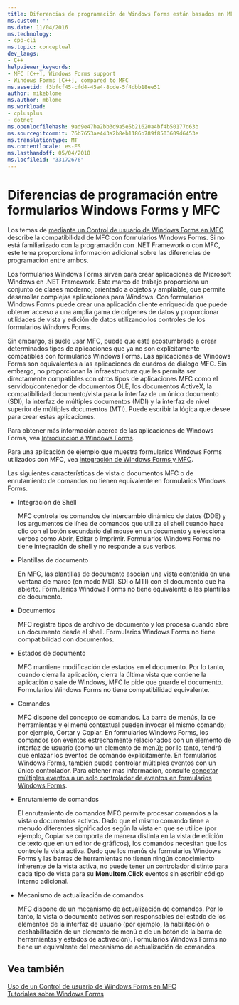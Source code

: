 ```yaml
---
title: Diferencias de programación de Windows Forms están basados en MFC | Documentos de Microsoft
ms.custom: ''
ms.date: 11/04/2016
ms.technology:
- cpp-cli
ms.topic: conceptual
dev_langs:
- C++
helpviewer_keywords:
- MFC [C++], Windows Forms support
- Windows Forms [C++], compared to MFC
ms.assetid: f3bfcf45-cfd4-45a4-8cde-5f4dbb18ee51
author: mikeblome
ms.author: mblome
ms.workload:
- cplusplus
- dotnet
ms.openlocfilehash: 9ad9e47ba2bb3d9a5e5b21620a4bf4b50177d63b
ms.sourcegitcommit: 76b7653ae443a2b8eb1186b789f8503609d6453e
ms.translationtype: MT
ms.contentlocale: es-ES
ms.lasthandoff: 05/04/2018
ms.locfileid: "33172676"
---
```

# <a name="windows-formsmfc-programming-differences"></a>Diferencias de programación entre formularios Windows Forms y MFC
Los temas de [mediante un Control de usuario de Windows Forms en MFC](../dotnet/using-a-windows-form-user-control-in-mfc.md) describe la compatibilidad de MFC con formularios Windows Forms. Si no está familiarizado con la programación con .NET Framework o con MFC, este tema proporciona información adicional sobre las diferencias de programación entre ambos.  
  
 Los formularios Windows Forms sirven para crear aplicaciones de Microsoft Windows en .NET Framework. Este marco de trabajo proporciona un conjunto de clases moderno, orientado a objetos y ampliable, que permite desarrollar complejas aplicaciones para Windows. Con formularios Windows Forms puede crear una aplicación cliente enriquecida que puede obtener acceso a una amplia gama de orígenes de datos y proporcionar utilidades de vista y edición de datos utilizando los controles de los formularios Windows Forms.  
  
 Sin embargo, si suele usar MFC, puede que esté acostumbrado a crear determinados tipos de aplicaciones que ya no son explícitamente compatibles con formularios Windows Forms. Las aplicaciones de Windows Forms son equivalentes a las aplicaciones de cuadros de diálogo MFC. Sin embargo, no proporcionan la infraestructura que les permita ser directamente compatibles con otros tipos de aplicaciones MFC como el servidor/contenedor de documentos OLE, los documentos ActiveX, la compatibilidad documento/vista para la interfaz de un único documento (SDI), la interfaz de múltiples documentos (MDI) y la interfaz de nivel superior de múltiples documentos (MTI). Puede escribir la lógica que desee para crear estas aplicaciones.  
  
 Para obtener más información acerca de las aplicaciones de Windows Forms, vea [Introducción a Windows Forms](/dotnet/framework/winforms/windows-forms-overview).  
  
 Para una aplicación de ejemplo que muestra formularios Windows Forms utilizados con MFC, vea [integración de Windows Forms y MFC](http://www.microsoft.com/downloads/details.aspx?FamilyID=987021bc-e575-4fe3-baa9-15aa50b0f599&displaylang=en).  
  
 Las siguientes características de vista o documentos MFC o de enrutamiento de comandos no tienen equivalente en formularios Windows Forms.  
  
-   Integración de Shell  
  
     MFC controla los comandos de intercambio dinámico de datos (DDE) y los argumentos de línea de comandos que utiliza el shell cuando hace clic con el botón secundario del mouse en un documento y selecciona verbos como Abrir, Editar o Imprimir. Formularios Windows Forms no tiene integración de shell y no responde a sus verbos.  
  
-   Plantillas de documento  
  
     En MFC, las plantillas de documento asocian una vista contenida en una ventana de marco (en modo MDI, SDI o MTI) con el documento que ha abierto. Formularios Windows Forms no tiene equivalente a las plantillas de documento.  
  
-   Documentos  
  
     MFC registra tipos de archivo de documento y los procesa cuando abre un documento desde el shell. Formularios Windows Forms no tiene compatibilidad con documentos.  
  
-   Estados de documento  
  
     MFC mantiene modificación de estados en el documento. Por lo tanto, cuando cierra la aplicación, cierra la última vista que contiene la aplicación o sale de Windows, MFC le pide que guarde el documento. Formularios Windows Forms no tiene compatibilidad equivalente.  
  
-   Comandos  
  
     MFC dispone del concepto de comandos. La barra de menús, la de herramientas y el menú contextual pueden invocar el mismo comando; por ejemplo, Cortar y Copiar. En formularios Windows Forms, los comandos son eventos estrechamente relacionados con un elemento de interfaz de usuario (como un elemento de menú); por lo tanto, tendrá que enlazar los eventos de comando explícitamente. En formularios Windows Forms, también puede controlar múltiples eventos con un único controlador. Para obtener más información, consulte [conectar múltiples eventos a un solo controlador de eventos en formularios Windows Forms](/dotnet/framework/winforms/how-to-connect-multiple-events-to-a-single-event-handler-in-windows-forms).  
  
-   Enrutamiento de comandos  
  
     El enrutamiento de comandos MFC permite procesar comandos a la vista o documentos activos. Dado que el mismo comando tiene a menudo diferentes significados según la vista en que se utilice (por ejemplo, Copiar se comporta de manera distinta en la vista de edición de texto que en un editor de gráficos), los comandos necesitan que los controle la vista activa. Dado que los menús de formularios Windows Forms y las barras de herramientas no tienen ningún conocimiento inherente de la vista activa, no puede tener un controlador distinto para cada tipo de vista para su **MenuItem.Click** eventos sin escribir código interno adicional.  
  
-   Mecanismo de actualización de comandos  
  
     MFC dispone de un mecanismo de actualización de comandos. Por lo tanto, la vista o documento activos son responsables del estado de los elementos de la interfaz de usuario (por ejemplo, la habilitación o deshabilitación de un elemento de menú o de un botón de la barra de herramientas y estados de activación). Formularios Windows Forms no tiene un equivalente del mecanismo de actualización de comandos.  
  
## <a name="see-also"></a>Vea también  
 [Uso de un Control de usuario de Windows Forms en MFC](../dotnet/using-a-windows-form-user-control-in-mfc.md)   
 [Tutoriales sobre Windows Forms](http://msdn.microsoft.com/en-us/fd44d13d-4733-416f-aefc-32592e59e5d9)
